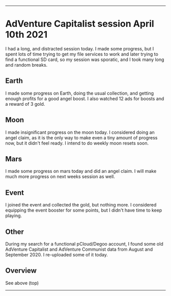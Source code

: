 
***

# AdVenture Capitalist session April 10th 2021

I had a long, and distracted session today. I made some progress, but I spent lots of time trying to get my file services to work and later trying to find a functional SD card, so my session was sporatic, and I took many long and random breaks.

## Earth

I made some progress on Earth, doing the usual collection, and getting enough profits for a good angel boost. I also watched 12 ads for boosts and a reward of 3 gold.

## Moon

I made insignificant progress on the moon today. I considered doing an angel claim, as it is the only way to make even a tiny amount of progress now, but it didn't feel ready. I intend to do weekly moon resets soon.

## Mars

I made some progress on mars today and did an angel claim. I will make much more progress on next weeks session as well.

## Event

I joined the event and collected the gold, but nothing more. I considered equipping the event booster for some points, but I didn't have time to keep playing.

## Other

During my search for a functional pCloud/Degoo account, I found some old AdVenture Capitalist and AdVenture Communist data from August and September 2020. I re-uploaded some of it today.

## Overview

See above (top)

***

